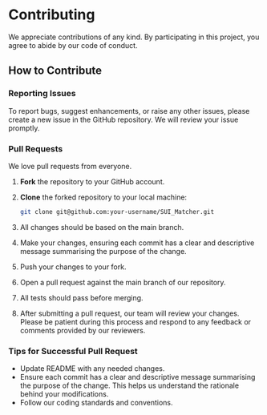 # Contributing

We appreciate contributions of any kind. By participating in this project, you agree to abide by our code of conduct.

## How to Contribute

### Reporting Issues

To report bugs, suggest enhancements, or raise any other issues, please create a new issue in the GitHub repository. We will review your issue promptly.

### Pull Requests

We love pull requests from everyone.

1. **Fork** the repository to your GitHub account.
1. **Clone** the forked repository to your local machine:

   ```bash
   git clone git@github.com:your-username/SUI_Matcher.git
   ```

1. All changes should be based on the main branch.

1. Make your changes, ensuring each commit has a clear and descriptive message summarising the purpose of the change.

1. Push your changes to your fork.

1. Open a pull request against the main branch of our repository.

1. All tests should pass before merging.

1. After submitting a pull request, our team will review your changes. Please be patient during this process and respond to any feedback or comments provided by our reviewers.

### Tips for Successful Pull Request

- Update README with any needed changes.
- Ensure each commit has a clear and descriptive message summarising the purpose of the change. This helps us understand the rationale behind your modifications.
- Follow our coding standards and conventions.

